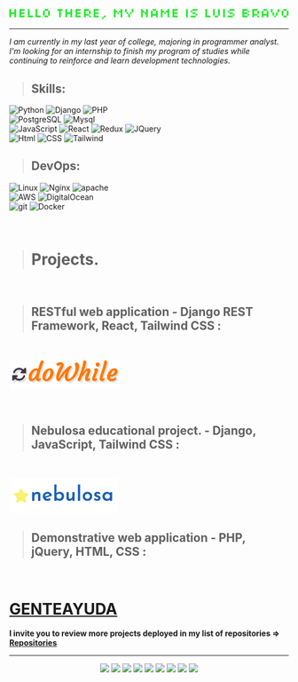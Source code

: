 <img src="https://github.com/brcodev/brcodev/blob/main/hello.svg">

<hr>

<em> I am currently in my last year of college, majoring in programmer analyst. I'm looking for an internship to finish my program of studies while continuing to reinforce and learn development technologies.</em>

> ## Skills: 

![Python](https://img.shields.io/badge/python-FFD342?style=for-the-badge&logo=python&logoColor=3673A5&labelColor=101010) ![Django](https://img.shields.io/badge/django-103E2E?style=for-the-badge&logo=django&labelColor=101010) 
![PHP](https://img.shields.io/badge/php-787CB4?style=for-the-badge&logo=php&labelColor=101010) </br>
![PostgreSQL](https://img.shields.io/badge/postgresql-31648C?style=for-the-badge&logo=postgresql&labelColor=101010) ![Mysql](https://img.shields.io/badge/mysql-E58E01?style=for-the-badge&logo=mysql&logoColor=white&labelColor=101010) </br>
![JavaScript](https://img.shields.io/badge/javascript-F7E018?style=for-the-badge&logo=javascript&labelColor=101010) ![React](https://img.shields.io/badge/react-087EA4?style=for-the-badge&logo=react&labelColor=101010) ![Redux](https://img.shields.io/badge/redux-7747BC?style=for-the-badge&logo=redux&labelColor=101010) ![JQuery](https://img.shields.io/badge/jquery-0268AE?style=for-the-badge&logo=jquery&logoColor=white&labelColor=101010) </br>
![Html](https://img.shields.io/badge/html-E44E21?style=for-the-badge&logo=html5&labelColor=101010) ![CSS](https://img.shields.io/badge/css-2465F1?style=for-the-badge&logo=css3&logoColor=2465F1&labelColor=101010) ![Tailwind](https://img.shields.io/badge/tailwind-35BEF8?style=for-the-badge&logo=tailwindcss&labelColor=101010)


> ## DevOps: 
  
![Linux](https://img.shields.io/badge/linux-101010?style=for-the-badge&logo=linux&logoColor=white&labelColor=101010) ![Nginx](https://img.shields.io/badge/nginx-101010?style=for-the-badge&logo=nginx&labelColor=101010)  ![apache](https://img.shields.io/badge/apache-101010?style=for-the-badge&logo=apache&labelColor=101010) <br>
![AWS](https://img.shields.io/badge/aws-101010?style=for-the-badge&logo=amazonaws&logoColor=FF9900&labelColor=101010) ![DigitalOcean](https://img.shields.io/badge/digitalocean-101010?style=for-the-badge&logo=digitalocean&labelColor=101010) </br>
![git](https://img.shields.io/badge/git-101010?style=for-the-badge&logo=git&labelColor=101010) ![Docker](https://img.shields.io/badge/docker-101010?style=for-the-badge&logo=docker&labelColor=101010) </br>

</br>


> # Projects.

</br>

> ## RESTful web application - Django REST Framework, React, Tailwind CSS : 

</br>

[<img src="https://github.com/brcodev/dowhile/blob/main/src/assets/img/logo.png" width="200">](https://github.com/brcodev/dowhile) </br>

</br>


> ## Nebulosa educational project. - Django, JavaScript, Tailwind CSS : 

</br>

[![logo](https://github.com/brcodev/nebulosa/blob/main/static/img/logo.png)](https://github.com/brcodev/nebulosa) </br>

> ## Demonstrative web application - PHP, jQuery, HTML, CSS : 

</br>

# [GENTEAYUDA](https://github.com/brcodev/genteayuda)  </br>

**I invite you to review more projects deployed in my list of repositories => [Repositories](https://github.com/brcodev?tab=repositories)**


<hr>

<div align="center">

<img src="https://user-images.githubusercontent.com/74038190/212257472-08e52665-c503-4bd9-aa20-f5a4dae769b5.gif" width="80">
<img src="https://github.com/Anmol-Baranwal/Cool-GIFs-For-GitHub/assets/74038190/de038172-e903-4951-926c-755878deb0b4" width="80">
<img src="https://user-images.githubusercontent.com/74038190/212257454-16e3712e-945a-4ca2-b238-408ad0bf87e6.gif" width="80">
<img src="https://user-images.githubusercontent.com/74038190/212257460-738ff738-247f-4445-a718-cdd0ca76e2db.gif" width="80">
<img src="https://user-images.githubusercontent.com/74038190/212257467-871d32b7-e401-42e8-a166-fcfd7baa4c6b.gif" width="80">
<img src="https://user-images.githubusercontent.com/74038190/212257468-1e9a91f1-b626-4baa-b15d-5c385dfa7ed2.gif" width="80">
<img src="https://user-images.githubusercontent.com/74038190/212257465-7ce8d493-cac5-494e-982a-5a9deb852c4b.gif" width="80">


  
<img src="https://github.com/Anmol-Baranwal/Cool-GIFs-For-GitHub/assets/74038190/29fd6286-4e7b-4d6c-818f-c4765d5e39a9" width="80">
<img src="https://github.com/Anmol-Baranwal/Cool-GIFs-For-GitHub/assets/74038190/67f477ed-6624-42da-99f0-1a7b1a16eecb" width="80">


</div>
<br><br>    

